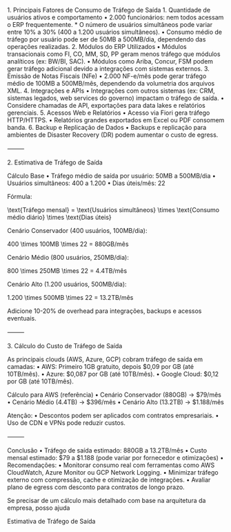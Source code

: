 1.⁠ ⁠Principais Fatores de Consumo de Tráfego de Saída
	1.	Quantidade de usuários ativos e comportamento
	•	2.000 funcionários: nem todos acessam o ERP frequentemente.
	*   O número de usuários simultâneos pode variar entre 10% a 30% (400 a 1.200 usuários simultâneos).
	•	Consumo médio de tráfego por usuário pode ser de 50MB a 500MB/dia, dependendo das operações realizadas.
	2.	Módulos do ERP Utilizados
	•	Módulos transacionais como FI, CO, MM, SD, PP geram menos tráfego que módulos analíticos (ex: BW/BI, SAC).
	•	Módulos como Ariba, Concur, FSM podem gerar tráfego adicional devido a integrações com sistemas externos.
	3.	Emissão de Notas Fiscais (NFe)
	•	2.000 NF-e/mês pode gerar tráfego médio de 100MB a 500MB/mês, dependendo da volumetria dos arquivos XML.
	4.	Integrações e APIs
	•	Integrações com outros sistemas (ex: CRM, sistemas legados, web services do governo) impactam o tráfego de saída.
	•	Considere chamadas de API, exportações para data lakes e relatórios gerenciais.
	5.	Acessos Web e Relatórios
	•	Acesso via Fiori gera tráfego HTTP/HTTPS.
	•	Relatórios grandes exportados em Excel ou PDF consomem banda.
	6.	Backup e Replicação de Dados
	•	Backups e replicação para ambientes de Disaster Recovery (DR) podem aumentar o custo de egress.

⸻

2.⁠ ⁠Estimativa de Tráfego de Saída

Cálculo Base
	•	Tráfego médio de saída por usuário: 50MB a 500MB/dia
	•	Usuários simultâneos: 400 a 1.200
	•	Dias úteis/mês: 22

Fórmula:

\text{Tráfego mensal} = \text{Usuários simultâneos} \times \text{Consumo médio diário} \times \text{Dias úteis}

Cenário Conservador (400 usuários, 100MB/dia):

400 \times 100MB \times 22 = 880GB/mês

Cenário Médio (800 usuários, 250MB/dia):

800 \times 250MB \times 22 = 4.4TB/mês

Cenário Alto (1.200 usuários, 500MB/dia):

1.200 \times 500MB \times 22 = 13.2TB/mês

Adicione 10-20% de overhead para integrações, backups e acessos eventuais.

⸻

3.⁠ ⁠Cálculo do Custo de Tráfego de Saída

As principais clouds (AWS, Azure, GCP) cobram tráfego de saída em camadas:
	•	AWS: Primeiro 1GB gratuito, depois $0,09 por GB (até 10TB/mês).
	•	Azure: $0,087 por GB (até 10TB/mês).
	•	Google Cloud: $0,12 por GB (até 10TB/mês).

Cálculo para AWS (referência)
	•	Cenário Conservador (880GB) → $79/mês
	•	Cenário Médio (4.4TB) → $396/mês
	•	Cenário Alto (13.2TB) → $1.188/mês

Atenção:
	•	Descontos podem ser aplicados com contratos empresariais.
	•	Uso de CDN e VPNs pode reduzir custos.

⸻

Conclusão
	•	Tráfego de saída estimado: 880GB a 13.2TB/mês
	•	Custo mensal estimado: $79 a $1.188 (pode variar por fornecedor e otimizações)
	•	Recomendações:
	•	Monitorar consumo real com ferramentas como AWS CloudWatch, Azure Monitor ou GCP Network Logging.
	•	Minimizar tráfego externo com compressão, cache e otimização de integrações.
	•	Avaliar plano de egress com desconto para contratos de longo prazo.

Se precisar de um cálculo mais detalhado com base na arquitetura da empresa, posso ajuda




⁠Estimativa de Tráfego de Saída
